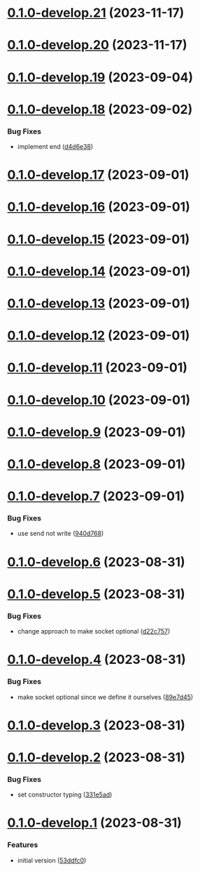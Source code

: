 # [0.1.0-develop.21](https://git.lumeweb.com/LumeWeb/libs5-transport-hyper/compare/v0.1.0-develop.20...v0.1.0-develop.21) (2023-11-17)

# [0.1.0-develop.20](https://git.lumeweb.com/LumeWeb/libs5-transport-hyper/compare/v0.1.0-develop.19...v0.1.0-develop.20) (2023-11-17)

# [0.1.0-develop.19](https://git.lumeweb.com/LumeWeb/libs5-transport-hyper/compare/v0.1.0-develop.18...v0.1.0-develop.19) (2023-09-04)

# [0.1.0-develop.18](https://git.lumeweb.com/LumeWeb/libs5-transport-hyper/compare/v0.1.0-develop.17...v0.1.0-develop.18) (2023-09-02)


### Bug Fixes

* implement end ([d4d6e38](https://git.lumeweb.com/LumeWeb/libs5-transport-hyper/commit/d4d6e38eb1e4fd1fa00a974f279ea49ecb4703b3))

# [0.1.0-develop.17](https://git.lumeweb.com/LumeWeb/libs5-transport-hyper/compare/v0.1.0-develop.16...v0.1.0-develop.17) (2023-09-01)

# [0.1.0-develop.16](https://git.lumeweb.com/LumeWeb/libs5-transport-hyper/compare/v0.1.0-develop.15...v0.1.0-develop.16) (2023-09-01)

# [0.1.0-develop.15](https://git.lumeweb.com/LumeWeb/libs5-transport-hyper/compare/v0.1.0-develop.14...v0.1.0-develop.15) (2023-09-01)

# [0.1.0-develop.14](https://git.lumeweb.com/LumeWeb/libs5-transport-hyper/compare/v0.1.0-develop.13...v0.1.0-develop.14) (2023-09-01)

# [0.1.0-develop.13](https://git.lumeweb.com/LumeWeb/libs5-transport-hyper/compare/v0.1.0-develop.12...v0.1.0-develop.13) (2023-09-01)

# [0.1.0-develop.12](https://git.lumeweb.com/LumeWeb/libs5-transport-hyper/compare/v0.1.0-develop.11...v0.1.0-develop.12) (2023-09-01)

# [0.1.0-develop.11](https://git.lumeweb.com/LumeWeb/libs5-transport-hyper/compare/v0.1.0-develop.10...v0.1.0-develop.11) (2023-09-01)

# [0.1.0-develop.10](https://git.lumeweb.com/LumeWeb/libs5-transport-hyper/compare/v0.1.0-develop.9...v0.1.0-develop.10) (2023-09-01)

# [0.1.0-develop.9](https://git.lumeweb.com/LumeWeb/libs5-transport-hyper/compare/v0.1.0-develop.8...v0.1.0-develop.9) (2023-09-01)

# [0.1.0-develop.8](https://git.lumeweb.com/LumeWeb/libs5-transport-hyper/compare/v0.1.0-develop.7...v0.1.0-develop.8) (2023-09-01)

# [0.1.0-develop.7](https://git.lumeweb.com/LumeWeb/libs5-transport-hyper/compare/v0.1.0-develop.6...v0.1.0-develop.7) (2023-09-01)


### Bug Fixes

* use send not write ([940d768](https://git.lumeweb.com/LumeWeb/libs5-transport-hyper/commit/940d768d5babb65b0ca268fac20c193debf2d65d))

# [0.1.0-develop.6](https://git.lumeweb.com/LumeWeb/libs5-transport-hyper/compare/v0.1.0-develop.5...v0.1.0-develop.6) (2023-08-31)

# [0.1.0-develop.5](https://git.lumeweb.com/LumeWeb/libs5-transport-hyper/compare/v0.1.0-develop.4...v0.1.0-develop.5) (2023-08-31)


### Bug Fixes

* change approach to make socket optional ([d22c757](https://git.lumeweb.com/LumeWeb/libs5-transport-hyper/commit/d22c757c520e38f71ef0a303a3e116013555d01b))

# [0.1.0-develop.4](https://git.lumeweb.com/LumeWeb/libs5-transport-hyper/compare/v0.1.0-develop.3...v0.1.0-develop.4) (2023-08-31)


### Bug Fixes

* make socket optional since we define it ourselves ([89e7d45](https://git.lumeweb.com/LumeWeb/libs5-transport-hyper/commit/89e7d452cbbf55271a4bb928d0cd02b1e03fe6ab))

# [0.1.0-develop.3](https://git.lumeweb.com/LumeWeb/libs5-transport-hyper/compare/v0.1.0-develop.2...v0.1.0-develop.3) (2023-08-31)

# [0.1.0-develop.2](https://git.lumeweb.com/LumeWeb/libs5-transport-hyper/compare/v0.1.0-develop.1...v0.1.0-develop.2) (2023-08-31)


### Bug Fixes

* set constructor typing ([331e5ad](https://git.lumeweb.com/LumeWeb/libs5-transport-hyper/commit/331e5adbf7b91ca01d44b3647442ad056a50957e))

# [0.1.0-develop.1](https://git.lumeweb.com/LumeWeb/libs5-transport-hyper/compare/v0.0.1...v0.1.0-develop.1) (2023-08-31)


### Features

* initial version ([53ddfc0](https://git.lumeweb.com/LumeWeb/libs5-transport-hyper/commit/53ddfc03c918aedbb57734bed84f7fcc93ef2520))
